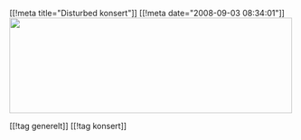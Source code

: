[[!meta  title="Disturbed konsert"]]
[[!meta  date="2008-09-03 08:34:01"]]
<img class="aligncenter size-full wp-image-637" title="Disturbed konsert" src="http://pjatt.net/images/2008/09/disturbed.png" alt="" width="500" height="169"  />

[[!tag  generelt]]
[[!tag  konsert]]
